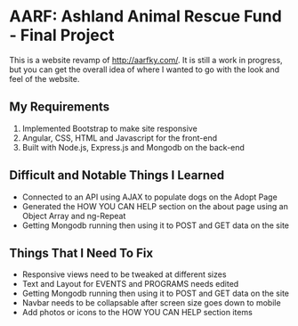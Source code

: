 # AARF: Ashland Animal Rescue Fund - Final Project

This is a website revamp of http://aarfky.com/. It is still a work in progress, but you can get the overall idea of where I wanted to go with the look and feel of the website.  

## My Requirements
1. Implemented Bootstrap to make site responsive
2. Angular, CSS, HTML and Javascript for the front-end
3. Built with Node.js, Express.js and Mongodb on the back-end

## Difficult and Notable Things I Learned
- Connected to an API using AJAX to populate dogs on the Adopt Page
- Generated the HOW YOU CAN HELP section on the about page using an Object Array and ng-Repeat
- Getting Mongodb running then using it to POST and GET data on the site

## Things That I Need To Fix
- Responsive views need to be tweaked at different sizes
- Text and Layout for EVENTS and PROGRAMS needs edited
- Getting Mongodb running then using it to POST and GET data on the site
- Navbar needs to be collapsable after screen size goes down to mobile 
- Add photos or icons to the HOW YOU CAN HELP section items